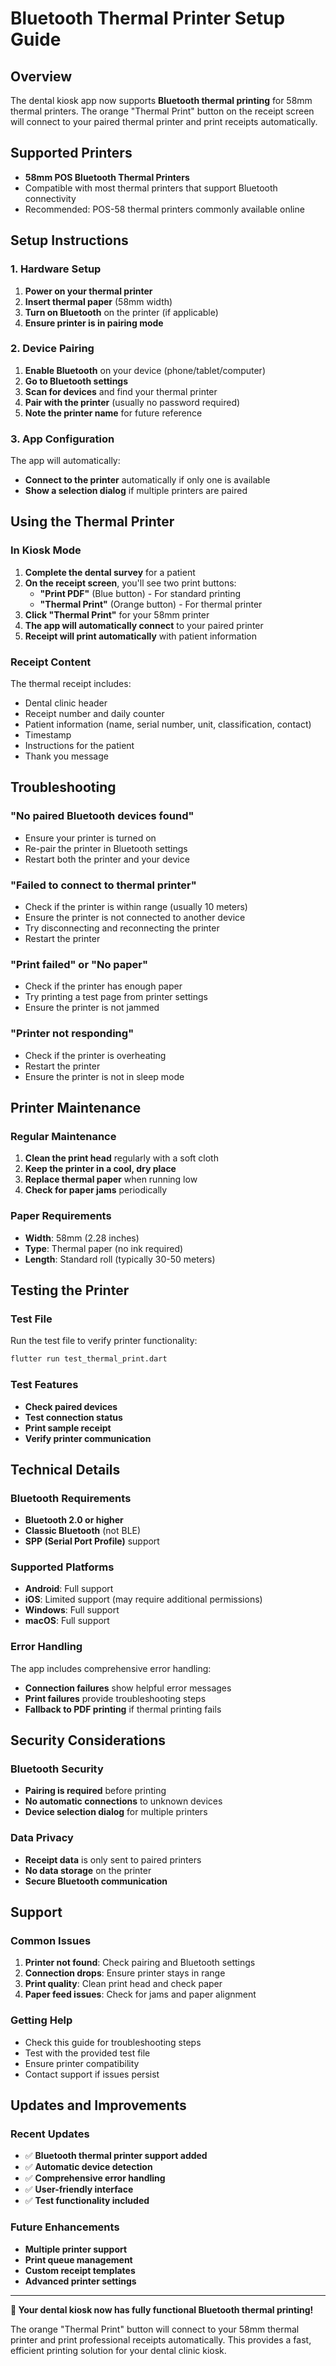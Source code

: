 # Bluetooth Thermal Printer Setup Guide

## Overview
The dental kiosk app now supports **Bluetooth thermal printing** for 58mm thermal printers. The orange "Thermal Print" button on the receipt screen will connect to your paired thermal printer and print receipts automatically.

## Supported Printers
- **58mm POS Bluetooth Thermal Printers**
- Compatible with most thermal printers that support Bluetooth connectivity
- Recommended: POS-58 thermal printers commonly available online

## Setup Instructions

### 1. Hardware Setup
1. **Power on your thermal printer**
2. **Insert thermal paper** (58mm width)
3. **Turn on Bluetooth** on the printer (if applicable)
4. **Ensure printer is in pairing mode**

### 2. Device Pairing
1. **Enable Bluetooth** on your device (phone/tablet/computer)
2. **Go to Bluetooth settings**
3. **Scan for devices** and find your thermal printer
4. **Pair with the printer** (usually no password required)
5. **Note the printer name** for future reference

### 3. App Configuration
The app will automatically:
- **Connect to the printer** automatically if only one is available
- **Show a selection dialog** if multiple printers are paired

## Using the Thermal Printer

### In Kiosk Mode
1. **Complete the dental survey** for a patient
2. **On the receipt screen**, you'll see two print buttons:
   - **"Print PDF"** (Blue button) - For standard printing
   - **"Thermal Print"** (Orange button) - For thermal printer
3. **Click "Thermal Print"** for your 58mm printer
4. **The app will automatically connect** to your paired printer
5. **Receipt will print automatically** with patient information

### Receipt Content
The thermal receipt includes:
- Dental clinic header
- Receipt number and daily counter
- Patient information (name, serial number, unit, classification, contact)
- Timestamp
- Instructions for the patient
- Thank you message

## Troubleshooting

### "No paired Bluetooth devices found"
- Ensure your printer is turned on
- Re-pair the printer in Bluetooth settings
- Restart both the printer and your device

### "Failed to connect to thermal printer"
- Check if the printer is within range (usually 10 meters)
- Ensure the printer is not connected to another device
- Try disconnecting and reconnecting the printer
- Restart the printer

### "Print failed" or "No paper"
- Check if the printer has enough paper
- Try printing a test page from printer settings
- Ensure the printer is not jammed

### "Printer not responding"
- Check if the printer is overheating
- Restart the printer
- Ensure the printer is not in sleep mode

## Printer Maintenance

### Regular Maintenance
1. **Clean the print head** regularly with a soft cloth
2. **Keep the printer in a cool, dry place**
3. **Replace thermal paper** when running low
4. **Check for paper jams** periodically

### Paper Requirements
- **Width**: 58mm (2.28 inches)
- **Type**: Thermal paper (no ink required)
- **Length**: Standard roll (typically 30-50 meters)

## Testing the Printer

### Test File
Run the test file to verify printer functionality:
```bash
flutter run test_thermal_print.dart
```

### Test Features
- **Check paired devices**
- **Test connection status**
- **Print sample receipt**
- **Verify printer communication**

## Technical Details

### Bluetooth Requirements
- **Bluetooth 2.0 or higher**
- **Classic Bluetooth** (not BLE)
- **SPP (Serial Port Profile)** support

### Supported Platforms
- **Android**: Full support
- **iOS**: Limited support (may require additional permissions)
- **Windows**: Full support
- **macOS**: Full support

### Error Handling
The app includes comprehensive error handling:
- **Connection failures** show helpful error messages
- **Print failures** provide troubleshooting steps
- **Fallback to PDF printing** if thermal printing fails

## Security Considerations

### Bluetooth Security
- **Pairing is required** before printing
- **No automatic connections** to unknown devices
- **Device selection dialog** for multiple printers

### Data Privacy
- **Receipt data** is only sent to paired printers
- **No data storage** on the printer
- **Secure Bluetooth communication**

## Support

### Common Issues
1. **Printer not found**: Check pairing and Bluetooth settings
2. **Connection drops**: Ensure printer stays in range
3. **Print quality**: Clean print head and check paper
4. **Paper feed issues**: Check for jams and paper alignment

### Getting Help
- Check this guide for troubleshooting steps
- Test with the provided test file
- Ensure printer compatibility
- Contact support if issues persist

## Updates and Improvements

### Recent Updates
- ✅ **Bluetooth thermal printer support added**
- ✅ **Automatic device detection**
- ✅ **Comprehensive error handling**
- ✅ **User-friendly interface**
- ✅ **Test functionality included**

### Future Enhancements
- **Multiple printer support**
- **Print queue management**
- **Custom receipt templates**
- **Advanced printer settings**

---

**🎉 Your dental kiosk now has fully functional Bluetooth thermal printing!**

The orange "Thermal Print" button will connect to your 58mm thermal printer and print professional receipts automatically. This provides a fast, efficient printing solution for your dental clinic kiosk. 